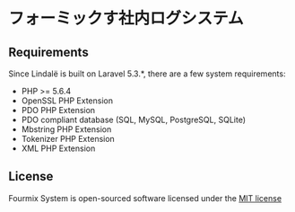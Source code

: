 # フォーミックす社内ログシステム

## Requirements
Since Lindalë is built on Laravel 5.3.*, there are a few system requirements:

- PHP >= 5.6.4
- OpenSSL PHP Extension
- PDO PHP Extension
- PDO compliant database (SQL, MySQL, PostgreSQL, SQLite)
- Mbstring PHP Extension
- Tokenizer PHP Extension
- XML PHP Extension

## License
Fourmix System is open-sourced software licensed under the [MIT license](https://github.com/fourmix-pub/fourmix-system/blob/master/LICENSE)
